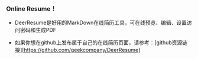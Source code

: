 ### Online Resume！

- DeerResume是好用的MarkDown在线简历工具，可在线预览、编辑、设置访问密码和生成PDF

- 如果你想在github上发布属于自己的在线简历页面，请参考：[github资源链接][https://github.com/geekcompany/DeerResume]